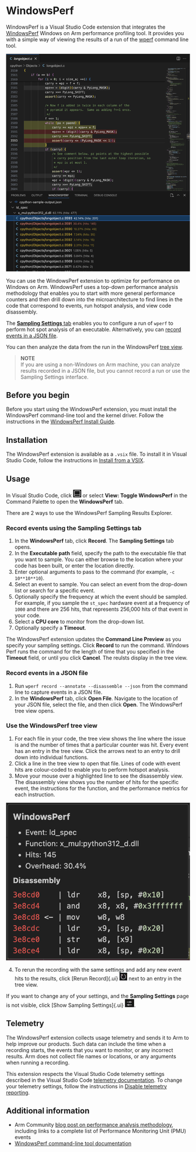 # WindowsPerf

WindowsPerf is a Visual Studio Code extension that integrates the [WindowsPerf](https://gitlab.com/Linaro/WindowsPerf/windowsperf) Windows on Arm performance profiling tool. It provides you with a simple way of viewing the results of a run of the [wperf](https://gitlab.com/Linaro/WindowsPerf/windowsperf/-/blob/main/wperf/README.md?ref_type=heads) command line tool.

![WindowsPerf Sampling Results Explorer showing hotspot highlighting](docs/winperf.png)

You can use the WindowsPerf extension to optimize for performance on Windows on Arm. WindowsPerf uses a top-down performance analysis methodology that enables you to start with more general performance counters and then drill down into the microarchitecture to find lines in the code that correspond to events, run hotspot analysis, and view code disassembly.

The [**Sampling Settings** tab](#record-events-using-the-sampling-settings-tab) enables you to configure a run of `wperf` to perform hot spot analysis of an executable. Alternatively, you can [record events in a JSON file](#record-events-in-a-json-file).

You can then analyze the data from the run in the WindowsPerf [tree view](#use-the-windowsperf-tree-view).

> **NOTE**  
> If you are using a non-Windows on Arm machine, you can analyze results recorded in a JSON file, but you cannot record a run or use the Sampling Settings interface.

## Before you begin

Before you start using the WindowsPerf extension, you must install the WindowsPerf command-line tool and the kernel driver. Follow the instructions in the [WindowsPerf Install Guide](https://learn.arm.com/install-guides/wperf/).

## Installation

The WindowsPerf extension is available as a `.vsix` file. To install it in Visual Studio Code, follow the instructions in [Install from a VSIX](https://code.visualstudio.com/docs/editor/extension-marketplace#_install-from-a-vsix).

## Usage

In Visual Studio Code, click ![VS Code toggle panel icon](docs/toggle-panel.png) or select **View: Toggle WindowsPerf** in the Command Palette to open the **WindowsPerf** tab.

There are 2 ways to use the WindowsPerf Sampling Results Explorer.

### Record events using the Sampling Settings tab

1. In the **WindowsPerf** tab, click **Record**. The **Sampling Settings** tab opens.
2. In the **Executable path** field, specify the path to the executable file that you want to sample. You can either browse to the location where your code has been built, or enter the location directly.
3. Enter optional arguments to pass to the command (for example, `-c 10**10**10`).
4. Select an event to sample. You can select an event from the drop-down list or search for a specific event.
5. Optionally specify the frequency at which the event should be sampled. For example, if you sample the `st_spec` hardware event at a frequency of `1000` and there are 256 hits, that represents 256,000 hits of that event in your code.
6. Select a **CPU core** to monitor from the drop-down list.
7. Optionally specify a **Timeout**.

The WindowsPerf extension updates the **Command Line Preview** as you specify your sampling settings. Click **Record** to run the command. Windows Perf runs the command for the length of time that you specified in the **Timeout** field, or until you click **Cancel**. The reulsts display in the tree view.

### Record events in a JSON file

1. Run `wperf record --annotate --disassemble --json` from the command line to capture events in a JSON file.
2. In the **WindowsPerf** tab, click **Open File**. Navigate to the location of your JSON file, select the file, and then click **Open**. The WindowsPerf tree view opens.

### Use the WindowsPerf tree view

1. For each file in your code, the tree view shows the line where the issue is and the number of times that a particular counter was hit. Every event has an entry in the tree view. Click the arrows next to an entry to drill down into individual functions.
2. Click a line in the tree view to open that file. Lines of code with event hits are colour-coded to enable you to perform hotspot analysis.
3. Move your mouse over a highlighted line to see the disassembly view. The disassembly view shows you the number of hits for the specific event, the instructions for the function, and the performance metrics for each instruction.

![WindowsPerf code disassembly view](/docs/disassembly-view.png)

4. To rerun the recording with the same settings and add any new event hits to the results, click [Rerun Record]{.ui} ![Rerun Record button](/docs/rerun-record.png) next to an entry in the tree view.

If you want to change any of your settings, and the **Sampling Settings** page is not visible, click [Show Sampling Settings]{.ui} ![Show Sampling Settings](/docs/show-ss.png).

## Telemetry

The WindowsPerf extension collects usage telemetry and sends it to Arm to help improve our products. Such data can include the time when a recording starts, the events that you want to monitor, or any incorrect results. Arm does not collect file names or locations, or any arguments when running a recording.

This extension respects the Visual Studio Code telemetry settings described in the Visual Studio Code [telemetry documentation](https://code.visualstudio.com/docs/getstarted/telemetry). To change your telemetry settings, follow the instructions in [Disable telemetry reporting](https://code.visualstudio.com/docs/getstarted/telemetry#_disable-telemetry-reporting).

## Additional information

-   Arm Community [blog post on performance analysis methodology](https://community.arm.com/arm-community-blogs/b/infrastructure-solutions-blog/posts/arm-neoverse-n1-performance-analysis-methodology), including links to a complete list of Performance Monitoring Unit (PMU) events
-   [WindowsPerf command-line tool documentation](https://gitlab.com/Linaro/WindowsPerf/windowsperf/-/blob/main/wperf/README.md?ref_type=heads)

